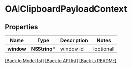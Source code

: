 # OAIClipboardPayloadContext

## Properties
Name | Type | Description | Notes
------------ | ------------- | ------------- | -------------
**window** | **NSString*** | window id | [optional] 

[[Back to Model list]](../README.md#documentation-for-models) [[Back to API list]](../README.md#documentation-for-api-endpoints) [[Back to README]](../README.md)


